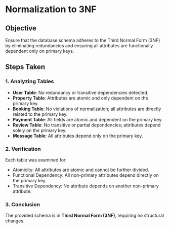 # Normalization to 3NF

## Objective
Ensure that the database schema adheres to the Third Normal Form (3NF) by eliminating redundancies and ensuring all attributes are functionally dependent only on primary keys.

## Steps Taken

### 1. Analyzing Tables
- **User Table**: No redundancy or transitive dependencies detected.
- **Property Table**: Attributes are atomic and only dependent on the primary key.
- **Booking Table**: No violations of normalization; all attributes are directly related to the primary key.
- **Payment Table**: All fields are atomic and dependent on the primary key.
- **Review Table**: No transitive or partial dependencies; attributes depend solely on the primary key.
- **Message Table**: All attributes depend only on the primary key.

### 2. Verification
Each table was examined for:
- Atomicity: All attributes are atomic and cannot be further divided.
- Functional Dependency: All non-primary attributes depend directly on the primary key.
- Transitive Dependency: No attribute depends on another non-primary attribute.

### 3. Conclusion
The provided schema is in **Third Normal Form (3NF)**, requiring no structural changes.
